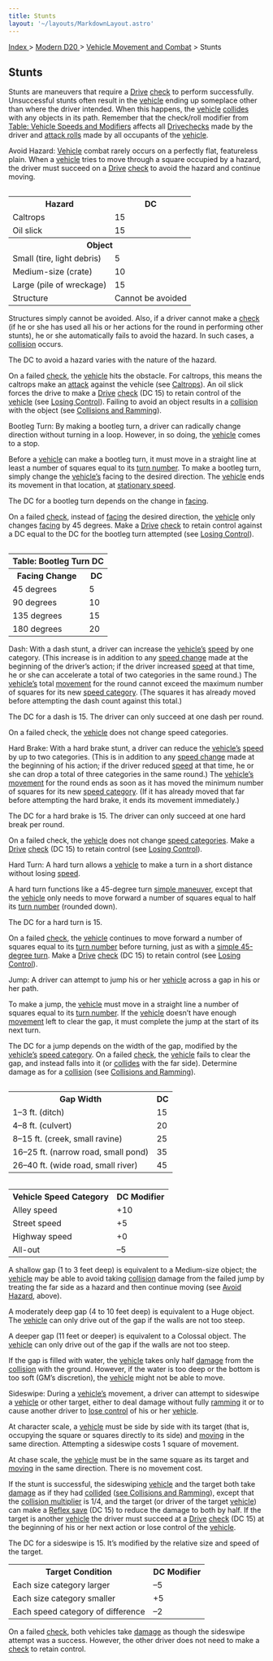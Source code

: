 ```yaml
---
title: Stunts
layout: '~/layouts/MarkdownLayout.astro'
---
```


[ Index ](/) > [ Modern D20 ](/modern.d20.srd) > [Vehicle Movement and Combat](/modern.d20.srd/vehicle.movement.and.combat) > Stunts

## Stunts

Stunts are maneuvers that require a [Drive](/modern.d20.srd/skills/drive)
[check](/modern.d20.srd/skills/skill.basics) to perform successfully.
Unsuccessful stunts often result in the
[vehicle](/modern.d20.srd/equipment/equipment.vehicles) ending up someplace
other than where the driver intended. When this happens, the
[vehicle](/modern.d20.srd/equipment/equipment.vehicles)
[collides](/modern.d20.srd/vehicle.movement.and.combat/collisions.ramming)
with any objects in its path. Remember that the check/roll modifier from
[Table: Vehicle Speeds and Modifiers](/modern.d20.srd/vehicle.movement.and.combat/vehicle.speed) affects
all [Drive](/modern.d20.srd/skills/drive)[checks](/modern.d20.srd/skills/skill.basics)
made by the driver and [attack rolls](/modern.d20.srd/combat/attack.roll) made
by all occupants of the
[vehicle](/modern.d20.srd/equipment/equipment.vehicles).

Avoid Hazard: [Vehicle](/modern.d20.srd/equipment/equipment.vehicles) combat
rarely occurs on a perfectly flat, featureless plain. When a
[vehicle](/modern.d20.srd/equipment/equipment.vehicles) tries to move through
a square occupied by a hazard, the driver must succeed on a
[Drive](/modern.d20.srd/skills/drive)
[check](/modern.d20.srd/skills/skill.basics) to avoid the hazard and continue
moving.


<table style="float: right"> <tr> <th>Hazard</th> <th>DC</th> </tr> <tr><td> Caltrops</td><td> 15 </td></tr> <tr><td> Oil slick</td><td> 15 </td></tr> <tr class="shaded"><th colspan="2"> Object </th></tr> <tr><td> Small (tire, light debris)</td><td> 5 </td></tr> <tr><td> Medium-size (crate)</td><td> 10 </td></tr> <tr><td> Large (pile of wreckage)</td><td> 15 </td></tr> <tr><td> Structure</td><td> Cannot be avoided </td></tr> </table>


Structures simply cannot be avoided. Also, if a driver cannot make a
[check](/modern.d20.srd/skills/skill.basics) (if he or she has used all his or
her actions for the round in performing other stunts), he or she automatically
fails to avoid the hazard. In such cases, a
[collision](/modern.d20.srd/vehicle.movement.and.combat/collisions.ramming)
occurs.

The DC to avoid a hazard varies with the nature of the hazard.

On a failed [check](/modern.d20.srd/skills/skill.basics), the
[vehicle](/modern.d20.srd/equipment/equipment.vehicles) hits the obstacle. For
caltrops, this means the caltrops make an
[attack](/modern.d20.srd/vehicle.movement.and.combat/attack.options) against
the vehicle (see
[Caltrops](/modern.d20.srd/equipment/professional.equipment)). An
oil slick forces the drive to make a [Drive](/modern.d20.srd/skills/drive)
[check](/modern.d20.srd/skills/skill.basics) (DC 15) to retain control of the
[vehicle](/modern.d20.srd/equipment/equipment.vehicles) (see [Losing Control](/modern.d20.srd/vehicle.movement.and.combat/losing.control)). Failing
to avoid an object results in a
[collision](/modern.d20.srd/vehicle.movement.and.combat/collisions.ramming)
with the object (see [Collisions and Ramming](/modern.d20.srd/vehicle.movement.and.combat/collisions.ramming)).

Bootleg Turn: By making a bootleg turn, a driver can radically change
direction without turning in a loop. However, in so doing, the
[vehicle](/modern.d20.srd/equipment/equipment.vehicles) comes to a stop.

Before a [vehicle](/modern.d20.srd/equipment/equipment.vehicles) can make a
bootleg turn, it must move in a straight line at least a number of squares
equal to its [turn number](/modern.d20.srd/vehicle.movement.and.combat/vehicle.speed). To make a
bootleg turn, simply change the
[vehicle’s](/modern.d20.srd/equipment/equipment.vehicles) facing to the
desired direction. The [vehicle](/modern.d20.srd/equipment/equipment.vehicles)
ends its movement in that location, at [stationary speed](/modern.d20.srd/vehicle.movement.and.combat/vehicle.speed).

The DC for a bootleg turn depends on the change in
[facing](/modern.d20.srd/vehicle.movement.and.combat/facing.firing.arcs).

On a failed [check](/modern.d20.srd/skills/skill.basics), instead of
[facing](/modern.d20.srd/vehicle.movement.and.combat/facing.firing.arcs) the
desired direction, the [vehicle](/modern.d20.srd/equipment/equipment.vehicles)
only changes
[facing](/modern.d20.srd/vehicle.movement.and.combat/facing.firing.arcs) by 45
degrees. Make a [Drive](/modern.d20.srd/skills/drive)
[check](/modern.d20.srd/skills/skill.basics) to retain control against a DC
equal to the DC for the bootleg turn attempted (see [Losing Control](/modern.d20.srd/vehicle.movement.and.combat/losing.control)).


<table style="float: right"> <tr><th colspan="2">Table: Bootleg Turn DC</th></tr> <tr> <th> Facing Change</th><th> DC </th></tr> <tr><td> 45 degrees</td><td> 5 </td></tr> <tr class="shaded"><td> 90 degrees</td><td> 10 </td></tr> <tr><td> 135 degrees</td><td> 15 </td></tr> <tr class="shaded"><td> 180 degrees</td><td> 20 </td></tr> </table>


Dash: With a dash stunt, a driver can increase the
[vehicle’s](/modern.d20.srd/equipment/equipment.vehicles)
[speed](/modern.d20.srd/vehicle.movement.and.combat/vehicle.speed) by one
category. (This increase is in addition to any [speed change](/modern.d20.srd/vehicle.movement.and.combat/declaring.speed) made at
the beginning of the driver’s action; if the driver increased
[speed](/modern.d20.srd/vehicle.movement.and.combat/vehicle.speed) at that
time, he or she can accelerate a total of two categories in the same round.)
The [vehicle’s](/modern.d20.srd/equipment/equipment.vehicles) total
[movement](/modern.d20.srd/vehicle.movement.and.combat/moving) for the round
cannot exceed the maximum number of squares for its new [speed category](/modern.d20.srd/vehicle.movement.and.combat/vehicle.speed). (The
squares it has already moved before attempting the dash count against this
total.)

The DC for a dash is 15. The driver can only succeed at one dash per round.

On a failed check, the [vehicle](/modern.d20.srd/equipment/equipment.vehicles)
does not change speed categories.

Hard Brake: With a hard brake stunt, a driver can reduce the
[vehicle’s](/modern.d20.srd/equipment/equipment.vehicles)
[speed](/modern.d20.srd/vehicle.movement.and.combat/vehicle.speed) by up to
two categories. (This is in addition to any [speed change](/modern.d20.srd/vehicle.movement.and.combat/declaring.speed) made at
the beginning of his action; if the driver reduced
[speed](/modern.d20.srd/vehicle.movement.and.combat/vehicle.speed) at that
time, he or she can drop a total of three categories in the same round.) The
[vehicle’s](/modern.d20.srd/equipment/equipment.vehicles)
[movement](/modern.d20.srd/vehicle.movement.and.combat/moving) for the round
ends as soon as it has moved the minimum number of squares for its new [speed category](/modern.d20.srd/vehicle.movement.and.combat/vehicle.speed). (If it
has already moved that far before attempting the hard brake, it ends its
movement immediately.)

The DC for a hard brake is 15. The driver can only succeed at one hard break
per round.

On a failed check, the
[vehicle](/modern.d20.srd/vehicle.movement.and.combat/moving) does not change
[speed categories](/modern.d20.srd/vehicle.movement.and.combat/vehicle.speed).
Make a [Drive](/modern.d20.srd/skills/drive)
[check](/modern.d20.srd/skills/skill.basics) (DC 15) to retain control (see
[Losing Control](/modern.d20.srd/vehicle.movement.and.combat/losing.control)).

Hard Turn: A hard turn allows a
[vehicle](/modern.d20.srd/equipment/equipment.vehicles) to make a turn in a
short distance without losing
[speed](/modern.d20.srd/vehicle.movement.and.combat/vehicle.speed).

A hard turn functions like a 45-degree turn [simple maneuver](/modern.d20.srd/vehicle.movement.and.combat/simple.maneuvers),
except that the [vehicle](/modern.d20.srd/equipment/equipment.vehicles) only
needs to move forward a number of squares equal to half its [turn number](/modern.d20.srd/vehicle.movement.and.combat/vehicle.speed) (rounded
down).

The DC for a hard turn is 15.

On a failed [check](/modern.d20.srd/skills/skill.basics), the
[vehicle](/modern.d20.srd/equipment/equipment.vehicles) continues to move
forward a number of squares equal to its [turn number](/modern.d20.srd/vehicle.movement.and.combat/vehicle.speed) before
turning, just as with a [simple 45-degree turn](/modern.d20.srd/vehicle.movement.and.combat/simple.maneuvers). Make a
[Drive](/modern.d20.srd/skills/drive)
[check](/modern.d20.srd/skills/skill.basics) (DC 15) to retain control (see
[Losing Control](/modern.d20.srd/vehicle.movement.and.combat/losing.control)).

Jump: A driver can attempt to jump his or her
[vehicle](/modern.d20.srd/equipment/equipment.vehicles) across a gap in his or
her path.

To make a jump, the [vehicle](/modern.d20.srd/equipment/equipment.vehicles)
must move in a straight line a number of squares equal to its [turn number](/modern.d20.srd/vehicle.movement.and.combat/vehicle.speed). If the
[vehicle](/modern.d20.srd/equipment/equipment.vehicles) doesn’t have enough
[movement](/modern.d20.srd/vehicle.movement.and.combat/moving) left to clear
the gap, it must complete the jump at the start of its next turn.

The DC for a jump depends on the width of the gap, modified by the
[vehicle’s](/modern.d20.srd/equipment/equipment.vehicles) [speed category](/modern.d20.srd/vehicle.movement.and.combat/vehicle.speed). On a
failed [check](/modern.d20.srd/skills/skill.basics), the
[vehicle](/modern.d20.srd/equipment/equipment.vehicles) fails to clear the
gap, and instead falls into it (or
[collides](/modern.d20.srd/vehicle.movement.and.combat/collisions.ramming)
with the far side). Determine damage as for a
[collision](/modern.d20.srd/vehicle.movement.and.combat/collisions.ramming)
(see [Collisions and Ramming](/modern.d20.srd/vehicle.movement.and.combat/collisions.ramming)).


<table style="float: right"> <tr><th> Gap Width</th><th> DC </th></tr> <tr><td> 1–3 ft. (ditch)</td><td> 15 </td></tr> <tr class="shaded"><td> 4–8 ft. (culvert)</td><td> 20 </td></tr> <tr><td> 8–15 ft. (creek, small ravine)</td><td> 25 </td></tr> <tr class="shaded"><td> 16–25 ft. (narrow road, small pond)</td><td> 35 </td></tr> <tr><td> 26–40 ft. (wide road, small river)</td><td> 45 </td></tr> </table>
 
<table style="float: right"> <tr><th> Vehicle Speed Category</th><th> DC Modifier </th></tr> <tr><td> Alley speed</td><td> +10 </td></tr> <tr class="shaded"><td> Street speed</td><td> +5 </td></tr> <tr><td> Highway speed</td><td> +0 </td></tr> <tr class="shaded"><td> All-out</td><td> –5 </td></tr> </table>


A shallow gap (1 to 3 feet deep) is equivalent to a Medium-size object; the
[vehicle](/modern.d20.srd/equipment/equipment.vehicles) may be able to avoid
taking
[collision](/modern.d20.srd/vehicle.movement.and.combat/collisions.ramming)
damage from the failed jump by treating the far side as a hazard and then
continue moving (see [Avoid Hazard](/modern.d20.srd/vehicle.movement.and.combat/stunts), above).

A moderately deep gap (4 to 10 feet deep) is equivalent to a Huge object. The
[vehicle](/modern.d20.srd/equipment/equipment.vehicles) can only drive out of
the gap if the walls are not too steep.

A deeper gap (11 feet or deeper) is equivalent to a Colossal object. The
[vehicle](/modern.d20.srd/equipment/equipment.vehicles) can only drive out of
the gap if the walls are not too steep.

If the gap is filled with water, the
[vehicle](/modern.d20.srd/equipment/equipment.vehicles) takes only half
[damage](/modern.d20.srd/vehicle.movement.and.combat/damaging.vehicles) from
the
[collision](/modern.d20.srd/vehicle.movement.and.combat/collisions.ramming)
with the ground. However, if the water is too deep or the bottom is too soft
(GM’s discretion), the [vehicle](/modern.d20.srd/equipment/equipment.vehicles)
might not be able to move.

Sideswipe: During a [vehicle’s](/modern.d20.srd/equipment/equipment.vehicles)
movement, a driver can attempt to sideswipe a
[vehicle](/modern.d20.srd/equipment/equipment.vehicles) or other target,
either to deal damage without fully
[ramming](/modern.d20.srd/vehicle.movement.and.combat/collisions.ramming) it
or to cause another driver to [lose control](/modern.d20.srd/vehicle.movement.and.combat/losing.control) of his or
her [vehicle](/modern.d20.srd/equipment/equipment.vehicles).

At character scale, a [vehicle](/modern.d20.srd/equipment/equipment.vehicles)
must be side by side with its target (that is, occupying the square or squares
directly to its side) and
[moving](/modern.d20.srd/vehicle.movement.and.combat/moving) in the same
direction. Attempting a sideswipe costs 1 square of movement.

At chase scale, the [vehicle](/modern.d20.srd/equipment/equipment.vehicles)
must be in the same square as its target and
[moving](/modern.d20.srd/vehicle.movement.and.combat/moving) in the same
direction. There is no movement cost.

If the stunt is successful, the sideswiping
[vehicle](/modern.d20.srd/equipment/equipment.vehicles) and the target both
take [damage](/modern.d20.srd/vehicle.movement.and.combat/damaging.vehicles)
as if they had
[collided](/modern.d20.srd/vehicle.movement.and.combat/collisions.ramming)
([see Collisions and Ramming](/modern.d20.srd/vehicle.movement.and.combat/collisions.ramming)),
except that the [collision multiplier](/modern.d20.srd/vehicle.movement.and.combat/collisions.ramming) is
1/4, and the target (or driver of the target
[vehicle](/modern.d20.srd/equipment/equipment.vehicles)) can make a [Reflex save](/modern.d20.srd/basics/saving.throws) (DC 15) to reduce the damage to
both by half. If the target is another
[vehicle](/modern.d20.srd/equipment/equipment.vehicles) the driver must
succeed at a [Drive](/modern.d20.srd/skills/drive)
[check](/modern.d20.srd/skills/skill.basics) (DC 15) at the beginning of his
or her next action or lose control of the
[vehicle](/modern.d20.srd/equipment/equipment.vehicles).

The DC for a sideswipe is 15. It’s modified by the relative size and speed of
the target.


<table> <tr><th> Target Condition</th><th> DC Modifier</th></tr> <tr><td> Each size category larger</td><td> –5 </td></tr> <tr class="shaded"><td> Each size category smaller</td><td> +5 </td></tr> <tr><td> Each speed category of difference</td><td> –2 </td></tr> </table>


On a failed [check](/modern.d20.srd/skills/skill.basics), both vehicles take
[damage](/modern.d20.srd/vehicle.movement.and.combat/damaging.vehicles) as
though the sideswipe attempt was a success. However, the other driver does not
need to make a [check](/modern.d20.srd/skills/skill.basics) to retain control.

